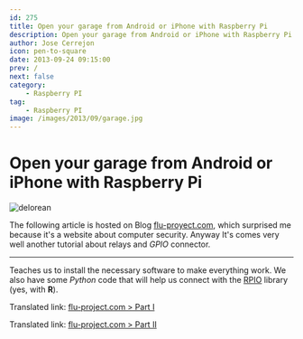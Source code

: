 ```yaml
---
id: 275
title: Open your garage from Android or iPhone with Raspberry Pi
description: Open your garage from Android or iPhone with Raspberry Pi
author: Jose Cerrejon
icon: pen-to-square
date: 2013-09-24 09:15:00
prev: /
next: false
category:
    - Raspberry PI
tag:
    - Raspberry PI
image: /images/2013/09/garage.jpg
---
```


# Open your garage from Android or iPhone with Raspberry Pi

![delorean](/images/2013/09/garage.jpg)

The following article is hosted on Blog [flu-proyect.com](https://www.flu-project.com), which surprised me because it's a website about computer security. Anyway It's comes very well another tutorial about relays and _GPIO_ connector.

---

Teaches us to install the necessary software to make everything work. We also have some _Python_ code that will help us connect with the [RPIO](https://pythonhosted.org/RPIO/) library (yes, with **R**).

Translated link: [flu-project.com > Part I](https://translate.google.com/translate?sl=es&tl=en&js=n&prev=_t&hl=es&ie=UTF-8&u=http%3A%2F%2Fwww.flu-project.com%2Fabre-tu-garaje-desde-android-o-iphone-con-raspberry-pi-parte-i.html)

Translated link: [flu-project.com > Part II](https://translate.google.com/translate?sl=es&tl=en&js=y&prev=_t&hl=es&ie=UTF-8&u=http%3A%2F%2Fwww.flu-project.com%2F2014%2F04%2Fabre-tu-garaje-desde-android-o-iphone.html&edit-text=)
